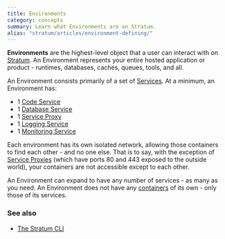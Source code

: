 ```yaml
---
title: Environments
category: concepts
summary: Learn what Environments are on Stratum.
alias: "stratum/articles/environment-defining/"
---
```


**Environments** are the highest-level object that a user can interact with on [Stratum](https://catalyze.io/stratum). An Environment represents your entire hosted application or product - runtimes, databases, caches, queues, tools, and all.

An Environment consists primarily of a set of [Services](/stratum/articles/concepts/services). At a minimum, an Environment has:

* 1 [Code Service](/stratum/articles/concepts/services#code-services)
* 1 [Database Service](/stratum/articles/concepts/services#database-services)
* 1 [Service Proxy](/stratum/articles/concepts/service-proxy)
* 1 [Logging Service](/stratum/articles/logging-access)
* 1 [Monitoring Service](/stratum/articles/monitoring)

Each environment has its own isolated network, allowing those containers to find each other - and no one else. That is to say, with the exception of [Service Proxies](/stratum/articles/concepts/service-proxy) (which have ports 80 and 443 exposed to the outside world), your containers are not accessible except to each other.

An Environment can expand to have any number of services - as many as you need. An Environment does not have any [containers](/stratum/articles/concepts/containers) of its own - only those of its services.

### See also

* [The Stratum CLI](/stratum/articles/cli-stratum)
